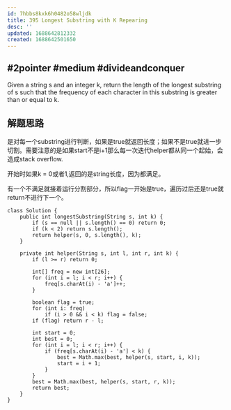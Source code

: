 ```yaml
---
id: 7hbbs8kxk6h0482o58wljdk
title: 395 Longest Substring with K Repearing
desc: ''
updated: 1688642812332
created: 1688642501650
---
```

## #2pointer #medium #divideandconquer

Given a string s and an integer k, return the length of the longest substring of s such that the frequency of each character in this substring is greater than or equal to k.

## 解题思路

是对每一个substring进行判断，如果是true就返回长度；如果不是true就进一步切割。需要注意的是如果start不是i+1那么每一次迭代helper都从同一个起始，会造成stack overflow.

开始时如果k = 0或者1,返回的是string长度，因为都满足。

有一个不满足就接着运行分割部分，所以flag一开始是true，遍历过后还是true就return不进行下一个。

```
class Solution {
    public int longestSubstring(String s, int k) {
        if (s == null || s.length() == 0) return 0;
        if (k < 2) return s.length();
        return helper(s, 0, s.length(), k);
    }

    private int helper(String s, int l, int r, int k) {
        if (l >= r) return 0;

        int[] freq = new int[26];
        for (int i = l; i < r; i++) {
            freq[s.charAt(i) - 'a']++;
        }

        boolean flag = true;
        for (int i: freq) 
            if (i > 0 && i < k) flag = false;
        if (flag) return r - l;

        int start = 0;
        int best = 0;
        for (int i = l; i < r; i++) {
            if (freq[s.charAt(i) - 'a'] < k) {
                best = Math.max(best, helper(s, start, i, k));
                start = i + 1;
            }
        }
        best = Math.max(best, helper(s, start, r, k));
        return best;
    }
}
```